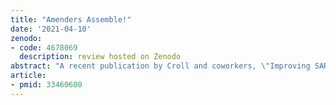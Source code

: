 ```yaml
---
title: "Amenders Assemble!"
date: '2021-04-10'
zenodo:
- code: 4678069
  description: review hosted on Zenodo
abstract: "A recent publication by Croll and coworkers, \"Improving SARS-CoV-2 structures: Peer review by early coordinate release\" <a href="https://pubmed.ncbi.nlm.nih.gov/33460600/"></a>(https://pubmed.ncbi.nlm.nih.gov/33460600/), describes a unique form of peer-review enabled by the early release of biomolecular structure coordinates and density maps and details its critical role in the search for SARS-CoV-2 vaccines and treatments. The authors walk us through identification and remediation of model pathologies in seven preprints, describing what problems they identified, what tools allowed them to make these discoveries, how each of these could have been missed by the original authors during refinement, and how the corrections were subsequently disseminated to the structural biology community. While correcting other people's work is naturally a delicate topic, this paper carefully and convincingly lays out the arguments for both the publication of flawed initial models and their timely correction. Hopefully this demonstration of the potential of preprint and post-publication peer review inspires similar efforts."
article:
- pmid: 33460600
---
```

